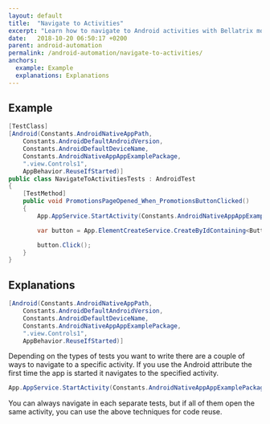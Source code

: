 ```yaml
---
layout: default
title:  "Navigate to Activities"
excerpt: "Learn how to navigate to Android activities with Bellatrix mobile module."
date:   2018-10-20 06:50:17 +0200
parent: android-automation
permalink: /android-automation/navigate-to-activities/
anchors:
  example: Example
  explanations: Explanations
---
```

Example
-------
```csharp
[TestClass]
[Android(Constants.AndroidNativeAppPath,
    Constants.AndroidDefaultAndroidVersion,
    Constants.AndroidDefaultDeviceName,
    Constants.AndroidNativeAppAppExamplePackage,
    ".view.Controls1",
    AppBehavior.ReuseIfStarted)]
public class NavigateToActivitiesTests : AndroidTest
{
    [TestMethod]
    public void PromotionsPageOpened_When_PromotionsButtonClicked()
    {
        App.AppService.StartActivity(Constants.AndroidNativeAppAppExamplePackage, ".view.Controls1");

        var button = App.ElementCreateService.CreateByIdContaining<Button>("button");

        button.Click();
    }
}
```

Explanations
------------

```csharp
[Android(Constants.AndroidNativeAppPath,
    Constants.AndroidDefaultAndroidVersion,
    Constants.AndroidDefaultDeviceName,
    Constants.AndroidNativeAppAppExamplePackage,
    ".view.Controls1",
    AppBehavior.ReuseIfStarted)]
```
Depending on the types of tests you want to write there are a couple of ways to navigate to а specific activity.
If you use the Android attribute the first time the app is started it navigates to the specified activity.
```csharp
App.AppService.StartActivity(Constants.AndroidNativeAppAppExamplePackage, ".view.Controls1");
```
You can always navigate in each separate tests, but if all of them open the same activity, you can use the above techniques for code reuse.